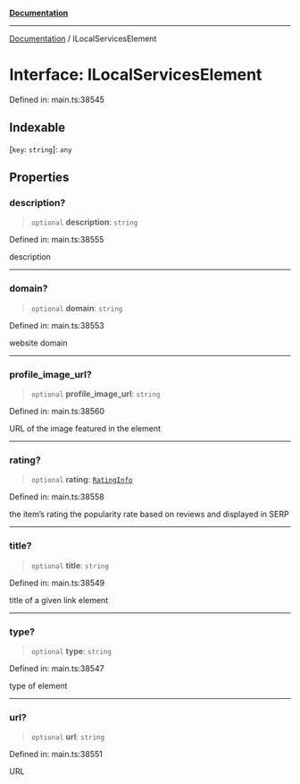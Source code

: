 [**Documentation**](../README.md)

***

[Documentation](../README.md) / ILocalServicesElement

# Interface: ILocalServicesElement

Defined in: main.ts:38545

## Indexable

\[`key`: `string`\]: `any`

## Properties

### description?

> `optional` **description**: `string`

Defined in: main.ts:38555

description

***

### domain?

> `optional` **domain**: `string`

Defined in: main.ts:38553

website domain

***

### profile\_image\_url?

> `optional` **profile\_image\_url**: `string`

Defined in: main.ts:38560

URL of the image featured in the element

***

### rating?

> `optional` **rating**: [`RatingInfo`](../classes/RatingInfo.md)

Defined in: main.ts:38558

the item’s rating 
the popularity rate based on reviews and displayed in SERP

***

### title?

> `optional` **title**: `string`

Defined in: main.ts:38549

title of a given link element

***

### type?

> `optional` **type**: `string`

Defined in: main.ts:38547

type of element

***

### url?

> `optional` **url**: `string`

Defined in: main.ts:38551

URL

